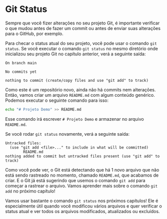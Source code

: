 # Git Status

Sempre que você fizer alterações no seu projeto Git, é importante verificar o que mudou antes de fazer um commit ou antes de enviar suas alterações para o GitHub, por exemplo.

Para checar o status atual do seu projeto, você pode usar o comando `git status`. Se você executar o comando `git status` no mesmo diretório onde inicializou seu projeto Git no capítulo anterior, verá a seguinte saída:

```
On branch main

No commits yet

nothing to commit (create/copy files and use "git add" to track)
```

Como este é um repositório novo, ainda não há commits nem alterações. Então, vamos criar um arquivo `README.md` com algum conteúdo genérico. Podemos executar o seguinte comando para isso:

```bash
echo "# Projeto Demo" >> README.md
```

Esse comando irá escrever `# Projeto Demo` e armazenar no arquivo `README.md`.

Se você rodar `git status` novamente, verá a seguinte saída:

```
Untracked files:
  (use "git add <file>..." to include in what will be committed)
        README.md
nothing added to commit but untracked files present (use "git add" to track)
```

Como você pode ver, o Git está detectando que há 1 novo arquivo que não está sendo rastreado no momento, chamado `README.md`, que acabamos de criar. E o Git já está sugerindo que usemos o comando `git add` para começar a rastrear o arquivo. Vamos aprender mais sobre o comando `git add` no próximo capítulo!

Vamos usar bastante o comando `git status` nos próximos capítulos! Ele é especialmente útil quando você modificou vários arquivos e quer verificar o status atual e ver todos os arquivos modificados, atualizados ou excluídos.
